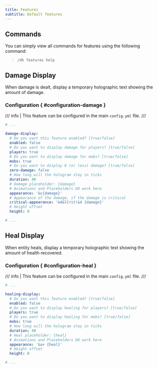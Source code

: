 ```yaml
---
title: Features
subtitle: Default features
---
```


## Commands

You can simply view all commands for features using the following command:

> ```
> /dh features help
> ```

## Damage Display

When damage is dealt, display a temporary holographic text showing the amount of damage.

### Configuration { #configuration-damage }

/// info | This feature can be configured in the main `config.yml` file.
///

```yaml title="config.yml"
# ...

damage-display:
  # Do you want this feature enabled? [true/false]
  enabled: false
  # Do you want to display damage for players? [true/false]
  players: true
  # Do you want to display damage for mobs? [true/false]
  mobs: true
  # Do you want to display 0 (or less) damage? [true/false]
  zero-damage: false
  # How long will the hologram stay in ticks
  duration: 40
  # Damage placeholder: {damage}
  # Animations and Placeholders DO work here
  appearance: '&c{damage}'
  # Appearance of the damage, if the damage is critical
  critical-appearance: '&4&lCrit!&4 {damage}'
  # Height offset
  height: 0

# ...
```

## Heal Display

When entity heals, display a temporary holographic text showing the amount of health recovered.

### Configuration { #configuration-heal }

/// info | This feature can be configured in the main `config.yml` file.
///

```yaml title="config.yml"
# ...

healing-display:
  # Do you want this feature enabled? [true/false]
  enabled: false
  # Do you want to display healing for players? [true/false]
  players: true
  # Do you want to display healing for mobs? [true/false]
  mobs: true
  # How long will the hologram stay in ticks
  duration: 40
  # Heal placeholder: {heal}
  # Animations and Placeholders DO work here
  appearance: '&a+ {heal}'
  # Height offset
  height: 0

# ...
```